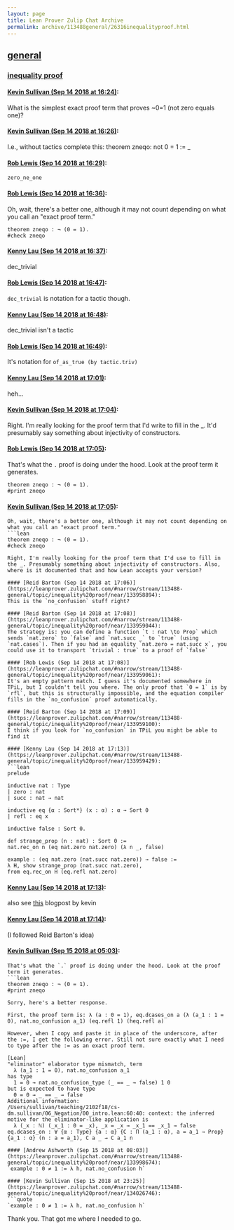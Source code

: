 ```yaml
---
layout: page
title: Lean Prover Zulip Chat Archive 
permalink: archive/113488general/26316inequalityproof.html
---
```


## [general](index.html)
### [inequality proof](26316inequalityproof.html)

#### [Kevin Sullivan (Sep 14 2018 at 16:24)](https://leanprover.zulipchat.com/#narrow/stream/113488-general/topic/inequality%20proof/near/133955902):
What is the simplest exact proof term that proves ~0=1 (not zero equals one)?

#### [Kevin Sullivan (Sep 14 2018 at 16:26)](https://leanprover.zulipchat.com/#narrow/stream/113488-general/topic/inequality%20proof/near/133956061):
I.e., without tactics complete this: theorem zneqo: not 0 = 1 := _

#### [Rob Lewis (Sep 14 2018 at 16:29)](https://leanprover.zulipchat.com/#narrow/stream/113488-general/topic/inequality%20proof/near/133956252):
`zero_ne_one`

#### [Rob Lewis (Sep 14 2018 at 16:36)](https://leanprover.zulipchat.com/#narrow/stream/113488-general/topic/inequality%20proof/near/133956802):
Oh, wait, there's a better one, although it may not count depending on what you call an "exact proof term."
```lean
theorem zneqo : ¬ (0 = 1).
#check zneqo
```

#### [Kenny Lau (Sep 14 2018 at 16:37)](https://leanprover.zulipchat.com/#narrow/stream/113488-general/topic/inequality%20proof/near/133956828):
dec_trivial

#### [Rob Lewis (Sep 14 2018 at 16:47)](https://leanprover.zulipchat.com/#narrow/stream/113488-general/topic/inequality%20proof/near/133957509):
`dec_trivial` is notation for a tactic though.

#### [Kenny Lau (Sep 14 2018 at 16:48)](https://leanprover.zulipchat.com/#narrow/stream/113488-general/topic/inequality%20proof/near/133957581):
dec_trivial isn't a tactic

#### [Rob Lewis (Sep 14 2018 at 16:49)](https://leanprover.zulipchat.com/#narrow/stream/113488-general/topic/inequality%20proof/near/133957629):
It's notation for `of_as_true (by tactic.triv)`

#### [Kenny Lau (Sep 14 2018 at 17:01)](https://leanprover.zulipchat.com/#narrow/stream/113488-general/topic/inequality%20proof/near/133958450):
heh...

#### [Kevin Sullivan (Sep 14 2018 at 17:04)](https://leanprover.zulipchat.com/#narrow/stream/113488-general/topic/inequality%20proof/near/133958695):
Right. I'm really looking for the proof term that I'd write to fill in the _. It'd presumably say something about injectivity of constructors.

#### [Rob Lewis (Sep 14 2018 at 17:05)](https://leanprover.zulipchat.com/#narrow/stream/113488-general/topic/inequality%20proof/near/133958745):
That's what the `.` proof is doing under the hood. Look at the proof term it generates.
```lean
theorem zneqo : ¬ (0 = 1).
#print zneqo
```

#### [Kevin Sullivan (Sep 14 2018 at 17:05)](https://leanprover.zulipchat.com/#narrow/stream/113488-general/topic/inequality%20proof/near/133958775):
```quote
Oh, wait, there's a better one, although it may not count depending on what you call an "exact proof term."
```lean
theorem zneqo : ¬ (0 = 1).
#check zneqo
```
```
Right, I'm really looking for the proof term that I'd use to fill in the _. Presumably something about injectivity of constructors. Also, where is it documented that and how Lean accepts your version?

#### [Reid Barton (Sep 14 2018 at 17:06)](https://leanprover.zulipchat.com/#narrow/stream/113488-general/topic/inequality%20proof/near/133958894):
This is the `no_confusion` stuff right?

#### [Reid Barton (Sep 14 2018 at 17:08)](https://leanprover.zulipchat.com/#narrow/stream/113488-general/topic/inequality%20proof/near/133959044):
The strategy is: you can define a function `t : nat \to Prop` which sends `nat.zero` to `false` and `nat.succ _` to `true` (using `nat.cases`). Then if you had an equality `nat.zero = nat.succ x`, you could use it to transport `trivial : true` to a proof of `false`

#### [Rob Lewis (Sep 14 2018 at 17:08)](https://leanprover.zulipchat.com/#narrow/stream/113488-general/topic/inequality%20proof/near/133959061):
It's an empty pattern match. I guess it's documented somewhere in TPiL, but I couldn't tell you where. The only proof that `0 = 1` is by `rfl`, but this is structurally impossible, and the equation compiler fills in the `no_confusion` proof automatically.

#### [Reid Barton (Sep 14 2018 at 17:09)](https://leanprover.zulipchat.com/#narrow/stream/113488-general/topic/inequality%20proof/near/133959100):
I think if you look for `no_confusion` in TPiL you might be able to find it

#### [Kenny Lau (Sep 14 2018 at 17:13)](https://leanprover.zulipchat.com/#narrow/stream/113488-general/topic/inequality%20proof/near/133959429):
```lean
prelude

inductive nat : Type
| zero : nat
| succ : nat → nat

inductive eq {α : Sort*} (x : α) : α → Sort 0
| refl : eq x

inductive false : Sort 0.

def strange_prop (n : nat) : Sort 0 :=
nat.rec_on n (eq nat.zero nat.zero) (λ n _, false)

example : (eq nat.zero (nat.succ nat.zero)) → false :=
λ H, show strange_prop (nat.succ nat.zero),
from eq.rec_on H (eq.refl nat.zero)
```

#### [Kenny Lau (Sep 14 2018 at 17:13)](https://leanprover.zulipchat.com/#narrow/stream/113488-general/topic/inequality%20proof/near/133959494):
also see [this](https://xenaproject.wordpress.com/2018/03/24/no-confusion-over-no_confusion/) blogpost by kevin

#### [Kenny Lau (Sep 14 2018 at 17:14)](https://leanprover.zulipchat.com/#narrow/stream/113488-general/topic/inequality%20proof/near/133959561):
(I followed Reid Barton's idea)

#### [Kevin Sullivan (Sep 15 2018 at 05:03)](https://leanprover.zulipchat.com/#narrow/stream/113488-general/topic/inequality%20proof/near/133993284):
```quote
That's what the `.` proof is doing under the hood. Look at the proof term it generates.
```lean
theorem zneqo : ¬ (0 = 1).
#print zneqo
```
```
Sorry, here's a better response.

First, the proof term is: λ (a : 0 = 1), eq.dcases_on a (λ (a_1 : 1 = 0), nat.no_confusion a_1) (eq.refl 1) (heq.refl a)

However, when I copy and paste it in place of the underscore, after the :=, I get the following error. Still not sure exactly what I need to type after the := as an exact proof term.

[Lean]
"eliminator" elaborator type mismatch, term
  λ (a_1 : 1 = 0), nat.no_confusion a_1
has type
  1 = 0 → nat.no_confusion_type (_ == _ → false) 1 0
but is expected to have type
  0 = 0 → _ == _ → false
Additional information:
/Users/sullivan/teaching/2102f18/cs-dm.sullivan/06_Negation/00_intro.lean:60:40: context: the inferred motive for the eliminator-like application is
  λ (_x : ℕ) (_x_1 : 0 = _x), _x = _x → _x_1 == _x_1 → false
eq.dcases_on : ∀ {α : Type} {a : α} {C : Π (a_1 : α), a = a_1 → Prop} {a_1 : α} (n : a = a_1), C a _ → C a_1 n

#### [Andrew Ashworth (Sep 15 2018 at 08:03)](https://leanprover.zulipchat.com/#narrow/stream/113488-general/topic/inequality%20proof/near/133998674):
`example : 0 ≠ 1 := λ h, nat.no_confusion h`

#### [Kevin Sullivan (Sep 15 2018 at 23:25)](https://leanprover.zulipchat.com/#narrow/stream/113488-general/topic/inequality%20proof/near/134026746):
```quote
`example : 0 ≠ 1 := λ h, nat.no_confusion h`
```
Thank you. That got me where I needed to go.

